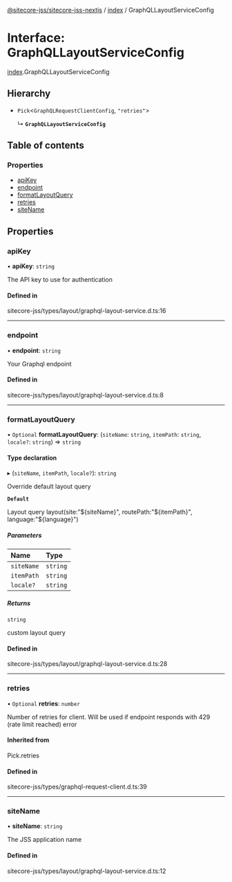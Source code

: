[@sitecore-jss/sitecore-jss-nextjs](../README.md) / [index](../modules/index.md) / GraphQLLayoutServiceConfig

# Interface: GraphQLLayoutServiceConfig

[index](../modules/index.md).GraphQLLayoutServiceConfig

## Hierarchy

- `Pick`<`GraphQLRequestClientConfig`, ``"retries"``\>

  ↳ **`GraphQLLayoutServiceConfig`**

## Table of contents

### Properties

- [apiKey](index.GraphQLLayoutServiceConfig.md#apikey)
- [endpoint](index.GraphQLLayoutServiceConfig.md#endpoint)
- [formatLayoutQuery](index.GraphQLLayoutServiceConfig.md#formatlayoutquery)
- [retries](index.GraphQLLayoutServiceConfig.md#retries)
- [siteName](index.GraphQLLayoutServiceConfig.md#sitename)

## Properties

### apiKey

• **apiKey**: `string`

The API key to use for authentication

#### Defined in

sitecore-jss/types/layout/graphql-layout-service.d.ts:16

___

### endpoint

• **endpoint**: `string`

Your Graphql endpoint

#### Defined in

sitecore-jss/types/layout/graphql-layout-service.d.ts:8

___

### formatLayoutQuery

• `Optional` **formatLayoutQuery**: (`siteName`: `string`, `itemPath`: `string`, `locale?`: `string`) => `string`

#### Type declaration

▸ (`siteName`, `itemPath`, `locale?`): `string`

Override default layout query

**`Default`**

Layout query
layout(site:"${siteName}", routePath:"${itemPath}", language:"${language}")

##### Parameters

| Name | Type |
| :------ | :------ |
| `siteName` | `string` |
| `itemPath` | `string` |
| `locale?` | `string` |

##### Returns

`string`

custom layout query

#### Defined in

sitecore-jss/types/layout/graphql-layout-service.d.ts:28

___

### retries

• `Optional` **retries**: `number`

Number of retries for client. Will be used if endpoint responds with 429 (rate limit reached) error

#### Inherited from

Pick.retries

#### Defined in

sitecore-jss/types/graphql-request-client.d.ts:39

___

### siteName

• **siteName**: `string`

The JSS application name

#### Defined in

sitecore-jss/types/layout/graphql-layout-service.d.ts:12
